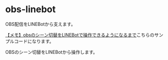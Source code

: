 # obs-linebot
OBS配信をLINEBotから支えます。


[【メモ】obsのシーン切替をLINEBotで操作できるようになるまで](https://qiita.com/inoue2002/items/30eec143185699c3ebc5)こちらのサンプルコードになります。

OBSのシーン切替をLINEBotから操作します。